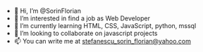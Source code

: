 - 👋 Hi, I’m @SorinFlorian
- 👀 I’m interested in find a job as Web Developer
- 🌱 I’m currently learning HTML, CSS, JavaScript, python, mssql
- 💞️ I’m looking to collaborate on javascript projects
- 📫 You can write me at stefanescu_sorin_florian@yahoo.com
<!---
SorinFlorian/SorinFlorian is a ✨ special ✨ repository because its `README.md` (this file) appears on your GitHub profile.
You can click the Preview link to take a look at your changes.
--->
